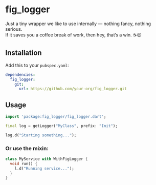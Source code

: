 # fig_logger

Just a tiny wrapper we like to use internally — nothing fancy, nothing serious.  
If it saves you a coffee break of work, then hey, that’s a win. ☕😉

## Installation

Add this to your `pubspec.yaml`:

```yaml
dependencies:
  fig_logger:
    git:
      url: https://github.com/your-org/fig_logger.git
```
	 
## Usage
	 
```dart
import 'package:fig_logger/fig_logger.dart';

final log = getLogger("MyClass", prefix: "Init");

log.d("Starting something...");
```

### Or use the mixin:

```dart
class MyService with WithFigLogger {
  void run() {
    l.d("Running service...");
  }
}
```